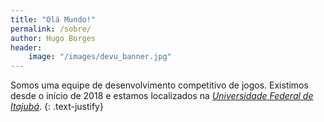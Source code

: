```yaml
---
title: "Olá Mundo!"
permalink: /sobre/
author: Hugo Borges
header:
    image: "/images/devu_banner.jpg"
---
```


Somos uma equipe de desenvolvimento competitivo de jogos. Existimos desde o início de 2018 e estamos localizados na [*Universidade Federal de Itajubá*](https://unifei.edu.br/).
{: .text-justify}